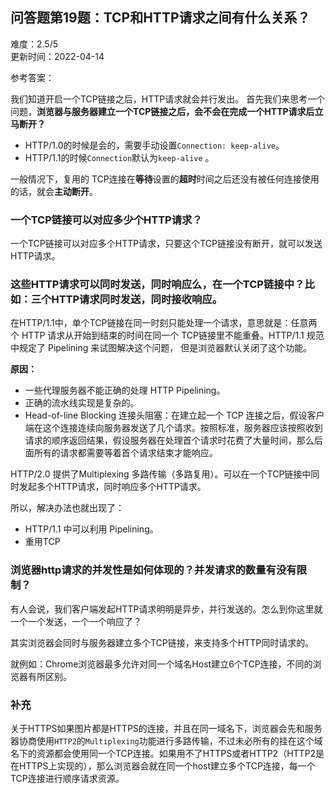 <div><h2 class="title___3qmX3">&#x95EE;&#x7B54;&#x9898;&#x7B2C;19&#x9898;&#xFF1A;TCP&#x548C;HTTP&#x8BF7;&#x6C42;&#x4E4B;&#x95F4;&#x6709;&#x4EC0;&#x4E48;&#x5173;&#x7CFB;&#xFF1F;</h2><div class="secondBox___2B0S4"><div>&#x96BE;&#x5EA6;&#xFF1A;<span>2.5/5</span></div><span>&#x66F4;&#x65B0;&#x65F6;&#x95F4;&#xFF1A;<!-- -->2022-04-14</span></div><div><p class="answerTitle___1T-fK">&#x53C2;&#x8003;&#x7B54;&#x6848;&#xFF1A;</p></div><div class="markdown-body"><p>&#x6211;&#x4EEC;&#x77E5;&#x9053;&#x5F00;&#x542F;&#x4E00;&#x4E2A;TCP&#x94FE;&#x63A5;&#x4E4B;&#x540E;&#xFF0C;HTTP&#x8BF7;&#x6C42;&#x5C31;&#x4F1A;&#x5E76;&#x884C;&#x53D1;&#x51FA;&#x3002;
&#x9996;&#x5148;&#x6211;&#x4EEC;&#x6765;&#x601D;&#x8003;&#x4E00;&#x4E2A;&#x95EE;&#x9898;&#xFF0C;<strong>&#x6D4F;&#x89C8;&#x5668;&#x4E0E;&#x670D;&#x52A1;&#x5668;&#x5EFA;&#x7ACB;&#x4E00;&#x4E2A;TCP&#x94FE;&#x63A5;&#x4E4B;&#x540E;&#xFF0C;&#x4F1A;&#x4E0D;&#x4F1A;&#x5728;&#x5B8C;&#x6210;&#x4E00;&#x4E2A;HTTP&#x8BF7;&#x6C42;&#x540E;&#x7ACB;&#x9A6C;&#x65AD;&#x5F00;&#xFF1F;</strong></p>
<ul>
<li>HTTP/1.0&#x7684;&#x65F6;&#x5019;&#x662F;&#x4F1A;&#x7684;&#xFF0C;&#x9700;&#x8981;&#x624B;&#x52A8;&#x8BBE;&#x7F6E;<code>Connection: keep-alive</code>&#x3002;</li>
<li>HTTP/1.1&#x7684;&#x65F6;&#x5019;<code>Connection</code>&#x9ED8;&#x8BA4;&#x4E3A;<code>keep-alive</code>&#xA0;&#x3002;</li>
</ul>
<p>&#x4E00;&#x822C;&#x60C5;&#x51B5;&#x4E0B;&#xFF0C;&#x590D;&#x7528;&#x7684; TCP&#x8FDE;&#x63A5;&#x5728;<strong>&#x7B49;&#x5F85;</strong>&#x8BBE;&#x7F6E;&#x7684;<strong>&#x8D85;&#x65F6;</strong>&#x65F6;&#x95F4;&#x4E4B;&#x540E;&#x8FD8;&#x6CA1;&#x6709;&#x88AB;&#x4EFB;&#x4F55;&#x8FDE;&#x63A5;&#x4F7F;&#x7528;&#x7684;&#x8BDD;&#xFF0C;&#x5C31;&#x4F1A;<strong>&#x4E3B;&#x52A8;&#x65AD;&#x5F00;</strong>&#x3002;</p>
<h3>&#x4E00;&#x4E2A;TCP&#x94FE;&#x63A5;&#x53EF;&#x4EE5;&#x5BF9;&#x5E94;&#x591A;&#x5C11;&#x4E2A;HTTP&#x8BF7;&#x6C42;&#xFF1F;</h3>
<p>&#x4E00;&#x4E2A;TCP&#x94FE;&#x63A5;&#x53EF;&#x4EE5;&#x5BF9;&#x5E94;&#x591A;&#x4E2A;HTTP&#x8BF7;&#x6C42;&#xFF0C;&#x53EA;&#x8981;&#x8FD9;&#x4E2A;TCP&#x94FE;&#x63A5;&#x6CA1;&#x6709;&#x65AD;&#x5F00;&#xFF0C;&#x5C31;&#x53EF;&#x4EE5;&#x53D1;&#x9001;HTTP&#x8BF7;&#x6C42;&#x3002;</p>
<h3>&#x8FD9;&#x4E9B;HTTP&#x8BF7;&#x6C42;&#x53EF;&#x4EE5;&#x540C;&#x65F6;&#x53D1;&#x9001;&#xFF0C;&#x540C;&#x65F6;&#x54CD;&#x5E94;&#x4E48;&#xFF0C;&#x5728;&#x4E00;&#x4E2A;TCP&#x94FE;&#x63A5;&#x4E2D;&#xFF1F;&#x6BD4;&#x5982;&#xFF1A;&#x4E09;&#x4E2A;HTTP&#x8BF7;&#x6C42;&#x540C;&#x65F6;&#x53D1;&#x9001;&#xFF0C;&#x540C;&#x65F6;&#x63A5;&#x6536;&#x54CD;&#x5E94;&#x3002;</h3>
<p>&#x5728;HTTP/1.1&#x4E2D;&#xFF0C;&#x5355;&#x4E2A;TCP&#x94FE;&#x63A5;&#x5728;&#x540C;&#x4E00;&#x65F6;&#x523B;&#x53EA;&#x80FD;&#x5904;&#x7406;&#x4E00;&#x4E2A;&#x8BF7;&#x6C42;&#xFF0C;&#x610F;&#x601D;&#x5C31;&#x662F;&#xFF1A;&#x4EFB;&#x610F;&#x4E24;&#x4E2A; HTTP &#x8BF7;&#x6C42;&#x4ECE;&#x5F00;&#x59CB;&#x5230;&#x7ED3;&#x675F;&#x7684;&#x65F6;&#x95F4;&#x5728;&#x540C;&#x4E00;&#x4E2A; TCP&#x94FE;&#x63A5;&#x91CC;&#x4E0D;&#x80FD;&#x91CD;&#x53E0;&#x3002;HTTP/1.1 &#x89C4;&#x8303;&#x4E2D;&#x89C4;&#x5B9A;&#x4E86;&#xA0;Pipelining&#xA0;&#x6765;&#x8BD5;&#x56FE;&#x89E3;&#x51B3;&#x8FD9;&#x4E2A;&#x95EE;&#x9898;&#xFF0C;&#xA0;&#x4F46;&#x662F;&#x6D4F;&#x89C8;&#x5668;&#x9ED8;&#x8BA4;&#x5173;&#x95ED;&#x4E86;&#x8FD9;&#x4E2A;&#x529F;&#x80FD;&#x3002;</p>
<p><strong>&#x539F;&#x56E0;&#xFF1A;</strong></p>
<ul>
<li>&#x4E00;&#x4E9B;&#x4EE3;&#x7406;&#x670D;&#x52A1;&#x5668;&#x4E0D;&#x80FD;&#x6B63;&#x786E;&#x7684;&#x5904;&#x7406; HTTP Pipelining&#x3002;</li>
<li>&#x6B63;&#x786E;&#x7684;&#x6D41;&#x6C34;&#x7EBF;&#x5B9E;&#x73B0;&#x662F;&#x590D;&#x6742;&#x7684;&#x3002;</li>
<li>Head-of-line Blocking &#x8FDE;&#x63A5;&#x5934;&#x963B;&#x585E;&#xFF1A;&#x5728;&#x5EFA;&#x7ACB;&#x8D77;&#x4E00;&#x4E2A; TCP &#x8FDE;&#x63A5;&#x4E4B;&#x540E;&#xFF0C;&#x5047;&#x8BBE;&#x5BA2;&#x6237;&#x7AEF;&#x5728;&#x8FD9;&#x4E2A;&#x8FDE;&#x63A5;&#x8FDE;&#x7EED;&#x5411;&#x670D;&#x52A1;&#x5668;&#x53D1;&#x9001;&#x4E86;&#x51E0;&#x4E2A;&#x8BF7;&#x6C42;&#x3002;&#x6309;&#x7167;&#x6807;&#x51C6;&#xFF0C;&#x670D;&#x52A1;&#x5668;&#x5E94;&#x8BE5;&#x6309;&#x7167;&#x6536;&#x5230;&#x8BF7;&#x6C42;&#x7684;&#x987A;&#x5E8F;&#x8FD4;&#x56DE;&#x7ED3;&#x679C;&#xFF0C;&#x5047;&#x8BBE;&#x670D;&#x52A1;&#x5668;&#x5728;&#x5904;&#x7406;&#x9996;&#x4E2A;&#x8BF7;&#x6C42;&#x65F6;&#x82B1;&#x8D39;&#x4E86;&#x5927;&#x91CF;&#x65F6;&#x95F4;&#xFF0C;&#x90A3;&#x4E48;&#x540E;&#x9762;&#x6240;&#x6709;&#x7684;&#x8BF7;&#x6C42;&#x90FD;&#x9700;&#x8981;&#x7B49;&#x7740;&#x9996;&#x4E2A;&#x8BF7;&#x6C42;&#x7ED3;&#x675F;&#x624D;&#x80FD;&#x54CD;&#x5E94;&#x3002;</li>
</ul>
<p>HTTP/2.0 &#x63D0;&#x4F9B;&#x4E86;Multiplexing &#x591A;&#x8DEF;&#x4F20;&#x8F93;&#xFF08;&#x591A;&#x8DEF;&#x590D;&#x7528;&#xFF09;&#x3002;&#x53EF;&#x4EE5;&#x5728;&#x4E00;&#x4E2A;TCP&#x94FE;&#x63A5;&#x4E2D;&#x540C;&#x65F6;&#x53D1;&#x8D77;&#x591A;&#x4E2A;HTTP&#x8BF7;&#x6C42;&#xFF0C;&#x540C;&#x65F6;&#x54CD;&#x5E94;&#x591A;&#x4E2A;HTTP&#x8BF7;&#x6C42;&#x3002;</p>
<p>&#x6240;&#x4EE5;&#xFF0C;&#x89E3;&#x51B3;&#x529E;&#x6CD5;&#x4E5F;&#x5C31;&#x51FA;&#x73B0;&#x4E86;&#xFF1A;</p>
<ul>
<li>HTTP/1.1 &#x4E2D;&#x53EF;&#x4EE5;&#x5229;&#x7528;&#xA0;Pipelining&#x3002;</li>
<li>&#x91CD;&#x7528;TCP</li>
</ul>
<h3>&#x6D4F;&#x89C8;&#x5668;http&#x8BF7;&#x6C42;&#x7684;&#x5E76;&#x53D1;&#x6027;&#x662F;&#x5982;&#x4F55;&#x4F53;&#x73B0;&#x7684;&#xFF1F;&#x5E76;&#x53D1;&#x8BF7;&#x6C42;&#x7684;&#x6570;&#x91CF;&#x6709;&#x6CA1;&#x6709;&#x9650;&#x5236;&#xFF1F;</h3>
<p>&#x6709;&#x4EBA;&#x4F1A;&#x8BF4;&#xFF0C;&#x6211;&#x4EEC;&#x5BA2;&#x6237;&#x7AEF;&#x53D1;&#x8D77;HTTP&#x8BF7;&#x6C42;&#x660E;&#x660E;&#x662F;&#x5F02;&#x6B65;&#xFF0C;&#x5E76;&#x884C;&#x53D1;&#x9001;&#x7684;&#x3002;&#x600E;&#x4E48;&#x5230;&#x4F60;&#x8FD9;&#x91CC;&#x5C31;&#x4E00;&#x4E2A;&#x4E00;&#x4E2A;&#x53D1;&#x9001;&#xFF0C;&#x4E00;&#x4E2A;&#x4E00;&#x4E2A;&#x54CD;&#x5E94;&#x4E86;&#xFF1F;</p>
<p>&#x5176;&#x5B9E;&#x6D4F;&#x89C8;&#x5668;&#x4F1A;&#x540C;&#x65F6;&#x4E0E;&#x670D;&#x52A1;&#x5668;&#x5EFA;&#x7ACB;&#x591A;&#x4E2A;TCP&#x94FE;&#x63A5;&#xFF0C;&#x6765;&#x652F;&#x6301;&#x591A;&#x4E2A;HTTP&#x540C;&#x65F6;&#x8BF7;&#x6C42;&#x7684;&#x3002;</p>
<p>&#x5C31;&#x4F8B;&#x5982;&#xFF1A;Chrome&#x6D4F;&#x89C8;&#x5668;&#x6700;&#x591A;&#x5141;&#x8BB8;&#x5BF9;&#x540C;&#x4E00;&#x4E2A;&#x57DF;&#x540D;Host&#x5EFA;&#x7ACB;6&#x4E2A;TCP&#x8FDE;&#x63A5;&#xFF0C;&#x4E0D;&#x540C;&#x7684;&#x6D4F;&#x89C8;&#x5668;&#x6709;&#x6240;&#x533A;&#x522B;&#x3002;</p>
<h3>&#x8865;&#x5145;</h3>
<p>&#x5173;&#x4E8E;HTTPS&#x5982;&#x679C;&#x56FE;&#x7247;&#x90FD;&#x662F;HTTPS&#x7684;&#x8FDE;&#x63A5;&#xFF0C;&#x5E76;&#x4E14;&#x5728;&#x540C;&#x4E00;&#x57DF;&#x540D;&#x4E0B;&#xFF0C;&#x6D4F;&#x89C8;&#x5668;&#x4F1A;&#x5148;&#x548C;&#x670D;&#x52A1;&#x5668;&#x534F;&#x5546;&#x4F7F;&#x7528;<code>HTTP2</code>&#x7684;<code>Multiplexing</code>&#x529F;&#x80FD;&#x8FDB;&#x884C;&#x591A;&#x8DEF;&#x4F20;&#x8F93;&#xFF0C;&#x4E0D;&#x8FC7;&#x672A;&#x5FC5;&#x6240;&#x6709;&#x7684;&#x6302;&#x5728;&#x8FD9;&#x4E2A;&#x57DF;&#x540D;&#x4E0B;&#x7684;&#x8D44;&#x6E90;&#x90FD;&#x4F1A;&#x4F7F;&#x7528;&#x540C;&#x4E00;&#x4E2A;TCP&#x8FDE;&#x63A5;&#x3002;&#x5982;&#x679C;&#x7528;&#x4E0D;&#x4E86;HTTPS&#x6216;&#x8005;HTTP2&#xFF08;HTTP2&#x662F;&#x5728;HTTPS&#x4E0A;&#x5B9E;&#x73B0;&#x7684;&#xFF09;&#xFF0C;&#x90A3;&#x4E48;&#x6D4F;&#x89C8;&#x5668;&#x4F1A;&#x5C31;&#x5728;&#x540C;&#x4E00;&#x4E2A;host&#x5EFA;&#x7ACB;&#x591A;&#x4E2A;TCP&#x8FDE;&#x63A5;&#xFF0C;&#x6BCF;&#x4E00;&#x4E2A;TCP&#x8FDE;&#x63A5;&#x8FDB;&#x884C;&#x987A;&#x5E8F;&#x8BF7;&#x6C42;&#x8D44;&#x6E90;&#x3002;</p></div><div style="margin-top:20px"></div></div>